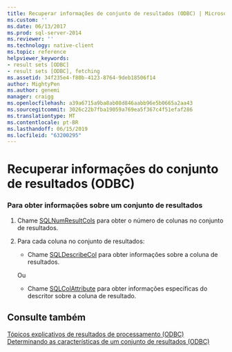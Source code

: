 ```yaml
---
title: Recuperar informações de conjunto de resultados (ODBC) | Microsoft Docs
ms.custom: ''
ms.date: 06/13/2017
ms.prod: sql-server-2014
ms.reviewer: ''
ms.technology: native-client
ms.topic: reference
helpviewer_keywords:
- result sets [ODBC]
- result sets [ODBC], fetching
ms.assetid: 34f235e4-f80b-4123-8764-9deb18506f14
author: MightyPen
ms.author: genemi
manager: craigg
ms.openlocfilehash: a39a6715a9ba8ab08d846aabb96e5b0665a2aa43
ms.sourcegitcommit: 3026c22b7fba19059a769ea5f367c4f51efaf286
ms.translationtype: MT
ms.contentlocale: pt-BR
ms.lasthandoff: 06/15/2019
ms.locfileid: "63200295"
---
```

# <a name="retrieve-result-set-information-odbc"></a>Recuperar informações do conjunto de resultados (ODBC)
    
### <a name="to-get-information-about-a-result-set"></a>Para obter informações sobre um conjunto de resultados  
  
1.  Chame [SQLNumResultCols](../native-client-odbc-api/sqlnumresultcols.md) para obter o número de colunas no conjunto de resultados.  
  
2.  Para cada coluna no conjunto de resultados:  
  
    -   Chame [SQLDescribeCol](../native-client-odbc-api/sqldescribecol.md) para obter informações sobre a coluna de resultados.  
  
     Ou  
  
    -   Chame [SQLColAttribute](../native-client-odbc-api/sqlcolattribute.md) para obter informações específicas do descritor sobre a coluna de resultado.  
  
## <a name="see-also"></a>Consulte também  
 [Tópicos explicativos de resultados de processamento &#40;ODBC&#41;](../../database-engine/dev-guide/processing-results-how-to-topics-odbc.md)   
 [Determinando as características de um conjunto de resultados &#40;ODBC&#41;](../native-client-odbc-results/determining-the-characteristics-of-a-result-set-odbc.md)  
  
  
